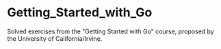 # Getting_Started_with_Go
Solved exercises from the "Getting Started with Go" course, proposed by the University of California/Irvine.
